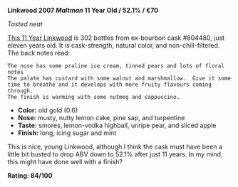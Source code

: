 **Linkwood 2007 *Maltman* 11 Year Old / 52.1% / €70**

*Tasted neat*

[This 11 Year Linkwood](https://www.whiskybase.com/whiskies/whisky/140950/linkwood-2007-mbl) is 302 bottles from ex-bourbon cask #804480, just eleven years old.  It is cask-strength, natural color, and non-chill-filtered.  The back notes read:

    The nose has some praline ice cream, tinned pears and lots of floral notes
    The palate has custard with some walnut and marshmallow.  Give it some time to breathe and it develops with more fruity flavours coming through.
    The finish is warming with some nutmeg and cappuccino.

* **Color:** old gold (0.6)
* **Nose:** musty, nutty lemon cake, pine sap, and turpentine
* **Taste:** smores, lemon-vodka highball, unripe pear, and sliced apple
* **Finish:** long, icing sugar and mint

This is nice, young Linkwood, although I think the cask must have been a little bit busted to drop ABV down to 52.1% after just 11 years.  In my mind, this might have done well with a finish?

**Rating: 84/100**